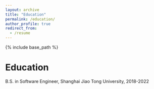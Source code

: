 ```yaml
---
layout: archive
title: "Education"
permalink: /education/
author_profile: true
redirect_from:
  - /resume
---
```


{% include base_path %}

# Education

B.S. in Software Engineer, Shanghai Jiao Tong University, 2018-2022
